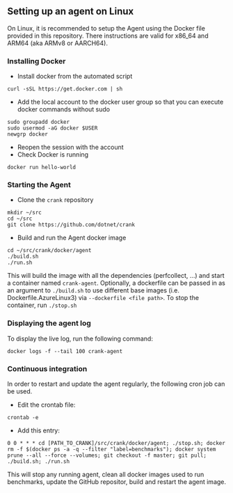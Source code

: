 ## Setting up an agent on Linux

On Linux, it is recommended to setup the Agent using the Docker file provided in this repository.
There instructions are valid for x86_64 and ARM64 (aka ARMv8 or AARCH64).

### Installing Docker

- Install docker from the automated script

```
curl -sSL https://get.docker.com | sh
```

- Add the local account to the docker user group so that you can execute docker commands without sudo

```
sudo groupadd docker
sudo usermod -aG docker $USER
newgrp docker
```

- Reopen the session with the account
- Check Docker is running

```
docker run hello-world
```

### Starting the Agent

- Clone the `crank` repository

```
mkdir ~/src
cd ~/src
git clone https://github.com/dotnet/crank
```

- Build and run the Agent docker image

```
cd ~/src/crank/docker/agent
./build.sh
./run.sh
```

This will build the image with all the dependencies (perfcollect, ...) and start a container named `crank-agent`.
Optionally, a dockerfile can be passed in as an argument to `./build.sh` to use different base images (i.e. Dockerfile.AzureLinux3) via `--dockerfile <file path>`.
To stop the container, run `./stop.sh`

### Displaying the agent log

To display the live log, run the following command:

```
docker logs -f --tail 100 crank-agent
```

### Continuous integration

In order to restart and update the agent regularly, the following cron job can be used.

- Edit the crontab file:

```
crontab -e
```

- Add this entry:

```
0 0 * * * cd [PATH_TO_CRANK]/src/crank/docker/agent; ./stop.sh; docker rm -f $(docker ps -a -q --filter "label=benchmarks"); docker system prune --all --force --volumes; git checkout -f master; git pull; ./build.sh; ./run.sh
```

This will stop any running agent, clean all docker images used to run benchmarks, update the GitHub repositor, build and restart the agent image.
